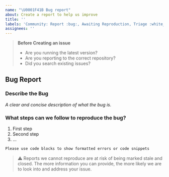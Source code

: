 ```yaml
---
name: "\U0001F41B Bug report"
about: Create a report to help us improve
title: ''
labels: 'Community: Report :bug:, Awaiting Reproduction, Triage :white_flag:'
assignees: ''
---
```


> **Before Creating an issue**
>
> - Are you running the latest version?
> - Are you reporting to the correct repository?
> - Did you search existing issues?

## Bug Report

### Describe the Bug

_A clear and concise description of what the bug is._

### What steps can we follow to reproduce the bug?

1. First step
2. Second step
3. ...

```js
Please use code blocks to show formatted errors or code snippets
```

> :warning: Reports we cannot reproduce are at risk of being marked stale and
> closed. The more information you can provide, the more likely we are to look
> into and address your issue.
